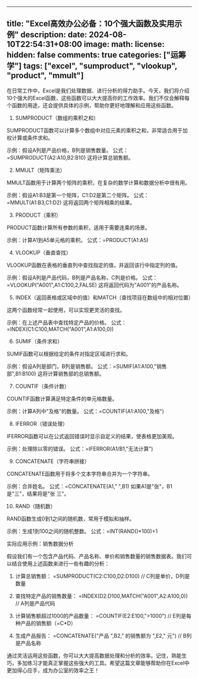 
---
title: "Excel高效办公必备：10个强大函数及实用示例"
description: 
date: 2024-08-10T22:54:31+08:00
image: 
math: 
license: 
hidden: false
comments: true
categories: ["运筹学"]
tags: ["excel", "sumproduct", "vlookup", "product", "mmult"]
---

在日常工作中，Excel是我们处理数据、进行分析的得力助手。今天，我们将介绍10个强大的Excel函数，这些函数可以大大提高你的工作效率。我们不仅会解释每个函数的用途，还会提供具体的示例，帮助你更好地理解和应用这些函数。

1. SUMPRODUCT（数组的乘积之和）

SUMPRODUCT函数可以计算多个数组中对应元素的乘积之和，非常适合用于加权计算或条件求和。

示例：假设A列是产品价格，B列是销售数量。
公式：=SUMPRODUCT(A2:A10,B2:B10)
这将计算总销售额。

2. MMULT（矩阵乘法）

MMULT函数用于计算两个矩阵的乘积，在复杂的数学计算和数据分析中很有用。

示例：假设A1:B3是第一个矩阵，C1:D2是第二个矩阵。
公式：=MMULT(A1:B3,C1:D2)
这将返回两个矩阵相乘的结果。

3. PRODUCT（乘积）

PRODUCT函数计算所有参数的乘积，适用于需要连乘的场景。

示例：计算A1到A5单元格的乘积。
公式：=PRODUCT(A1:A5)

4. VLOOKUP（垂直查找）

VLOOKUP函数在表格的垂直列中查找指定的值，并返回该行中指定列的值。

示例：假设A列是产品代码，B列是产品名称，C列是价格。
公式：=VLOOKUP("A001",A1:C100,2,FALSE)
这将返回代码为"A001"的产品名称。

5. INDEX（返回表格或区域中的值）和MATCH（查找项目在数组中的相对位置）

这两个函数经常一起使用，可以实现更灵活的查找。

示例：在上述产品表中查找特定产品的价格。
公式：=INDEX(C1:C100,MATCH("A001",A1:A100,0))

6. SUMIF（条件求和）

SUMIF函数可以根据给定的条件对指定区域进行求和。

示例：假设A列是部门，B列是销售额。
公式：=SUMIF(A1:A100,"销售部",B1:B100)
这将计算销售部的总销售额。

7. COUNTIF（条件计数）

COUNTIF函数计算满足特定条件的单元格数量。

示例：计算A列中"及格"的数量。
公式：=COUNTIF(A1:A100,"及格")

8. IFERROR（错误处理）

IFERROR函数可以在公式返回错误时显示自定义的结果，使表格更加美观。

示例：处理除以零的错误。
公式：=IFERROR(A1/B1,"无法计算")

9. CONCATENATE（字符串拼接）

CONCATENATE函数用于将多个文本字符串合并为一个字符串。

示例：合并姓名。
公式：=CONCATENATE(A1," ",B1)
如果A1是"张"，B1是"三"，结果将是"张 三"。

10. RAND（随机数）

RAND函数生成0到1之间的随机数，常用于模拟和抽样。

示例：生成1到100之间的随机整数。
公式：=INT(RAND()*100)+1

实际应用示例：销售数据分析

假设我们有一个包含产品代码、产品名称、单价和销售数量的销售数据表。我们可以结合使用上述函数来进行一些有趣的分析：

1. 计算总销售额：
=SUMPRODUCT(C2:C100,D2:D100)  // C列是单价，D列是数量

2. 查找特定产品的销售数量：
=INDEX(D2:D100,MATCH("A001",A2:A100,0))  // A列是产品代码

3. 计算销售额超过1000的产品数量：
=COUNTIF(E2:E100,">1000")  // E列是每种产品的销售额（=C*D）

4. 生成产品报告：
=CONCATENATE("产品 ",B2," 的销售额为 ",E2," 元")  // B列是产品名称

通过灵活运用这些函数，你可以大大提高数据处理和分析的效率。记住，熟能生巧，多加练习才能真正掌握这些强大的工具。希望这篇文章能够帮助你在Excel中更加得心应手，成为办公室的效率之王！